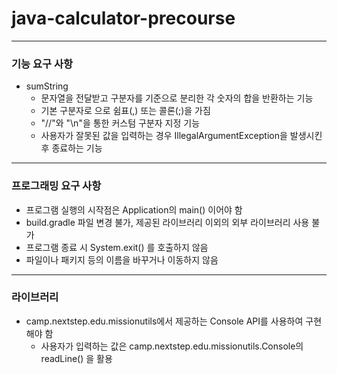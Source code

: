 # java-calculator-precourse
 - - -
### 기능 요구 사항

- sumString
    - 문자열을 전달받고 구분자를 기준으로 분리한 각 숫자의 합을 반환하는 기능
    - 기본 구분자로 으로 쉼표(,) 또는 콜론(;)을 가짐
    - "//"와 "\n"을 통한 커스텀 구분자 지정 기능
    - 사용자가 잘못된 값을 입력하는 경우 IllegalArgumentException을 발생시킨 후 종료하는 기능

 - - -

### 프로그래밍 요구 사항

- 프로그램 실행의 시작점은 Application의 main() 이어야 함
- build.gradle 파일 변경 불가, 제공된 라이브러리 이외의 외부 라이브러리 사용 불가
- 프로그램 종료 시 System.exit() 를 호출하지 않음
- 파일이나 패키지 등의 이름을 바꾸거나 이동하지 않음

 - - -

### 라이브러리

- camp.nextstep.edu.missionutils에서 제공하는 Console API를 사용하여 구현해야 함
    - 사용자가 입력하는 값은 camp.nextstep.edu.missionutils.Console의 readLine() 을 활용 